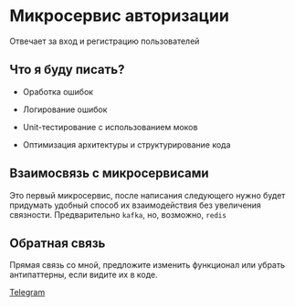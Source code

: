# Микросервис авторизации

Отвечает за вход и регистрацию пользователей

## Что я буду писать?

- Оработка ошибок

- Логирование ошибок

- Unit-тестирование с использованием моков

- Оптимизация архитектуры и структурирование кода

## Взаимосвязь с микросервисами

Это первый микросервис, после написания следующего нужно будет придумать удобный способ их взаимодействия без увеличения связности. Предварительно `kafka`, но, возможно, `redis`

## Обратная связь

Прямая связь со мной, предложите изменить функционал или убрать антипаттерны, если видите их в коде.

[Telegram](https://t.me/kayot123)
